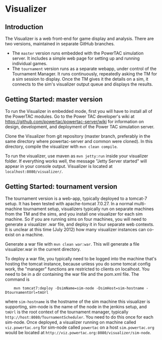 # Visualizer

## Introduction

The Visualizer is a web front-end for game display and analysis. There are two versions, maintained in separate GitHub branches.

* The `master` version runs embedded with the PowerTAC simulation server. It includes a simple web page for setting up and running individual games.
* The `tournament` version runs as a separate webapp, under control of the Tournament Manager. It runs continuously, repeatedly asking the TM for a sim session to display. Once the TM gives it the details on a sim, it connects to the sim's visualizer output queue and displays the results.

## Getting Started: master version

To run the Visualizer in embedded mode, first you will have to install all of the PowerTAC modules.
Go to the Power TAC developer's wiki at
https://github.com/powertac/powertac-server/wiki for information on design, development, and deployment of the Power TAC simulation server.

Clone the Visualizer from git repository (master branch, preferably in the same directory where powertac-server and common were cloned). In this directory, compile the visualizer with `mvn clean compile`.

To run the visualizer, use maven as `mvn jetty:run` inside your visualizer folder.
If everything works well, the message "Jetty Server started" will appear in your console output. Visualizer is located at `localhost:8080/visualizer/`.

## Getting Started: tournament version

The tournament version is a web-app, typically deployed to a tomcat-7 setup. It has been tested with apache-tomcat 7.0.27. In a normal multi-machine tournament setup, visualizers typically run on separate machines from the TM and the sims, and you install one visualizer for each sim machine. So if you are running sims on four machines, you will need to generate a visualizer .war file, and deploy it in four separate web contexts. It is unclear at this time (July 2012) how many visualizer instances can co-exist on a machine.

Generate a war file with `mvn clean war:war`. This will generate a file visualizer.war in the current directory.

To deploy a war file, you typically need to be logged into the machine that's hosting the tomcat instance, because unless you do some tomcat config work, the "manager" functions are restricted to clients on localhost. You need to be in a dir containing the war file and the pom.xml file. The command is 

```
    mvn tomcat7:deploy -DsimName=sim-node -DsimHost=sim-hostname -DtournamentUrl=tmUrl
```

where `sim-hostname` is the hostname of the sim machine this visualizer is supporting, sim-node is the name of the node in the jenkins setup, and `tmUrl` is the root context of the tournament manager, typically `http://host:8080/TournamentScheduler`. You need to do this once for each sim-node. Once deployed, a visualizer running on machine called `viz.powertac.org` for sim-node called `powertac` on a host `sim.powertac.org` would be located at `http://viz.powertac.org:8080/visualizer/sim-node`.